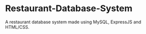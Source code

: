 # Restaurant-Database-System

A restaurant database system made using MySQL, ExpressJS and HTML/CSS. 
